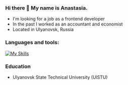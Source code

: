 ### Hi there 👋 My name is Anastasia.
- I'm looking for a job as a frontend developer
- In the past I worked as an accountant and economist
- Located in Ulyanovsk, Russia

### Languages ​​and tools:
[![My Skills](https://skillicons.dev/icons?i=js,html,css,react,redux,github)](https://skillicons.dev)

### Education
- Ulyanovsk State Technical University (UlSTU)




<!--
**AnastasiaBrykina/AnastasiaBrykina** is a ✨ _special_ ✨ repository because its `README.md` (this file) appears on your GitHub profile.

Here are some ideas to get you started:

- 🔭 I’m currently working on ...
- 🌱 I’m currently learning ...
- 👯 I’m looking to collaborate on ...
- 🤔 I’m looking for help with ...
- 💬 Ask me about ...
- 📫 How to reach me: ...
- 😄 Pronouns: ...
- ⚡ Fun fact: ...
-->
